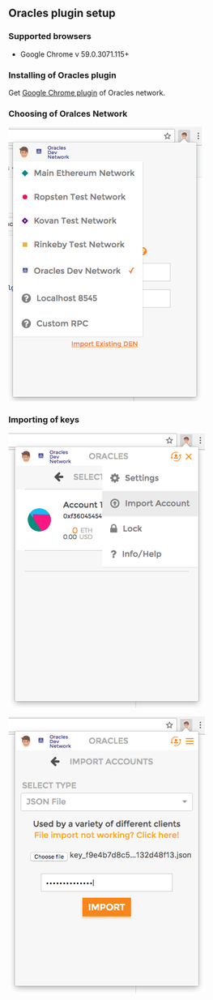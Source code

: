 ## Oracles plugin setup

### Supported browsers

* Google Chrome v 59.0.3071.115+

### Installing of Oracles plugin
Get [Google Chrome plugin](https://chrome.google.com/webstore/detail/oracles/jbdaocneiiinmjbjlgalhcelgbejmnid) of Oracles network.


### Choosing of Oralces Network
![](./docs/Choose_Oracles_network.png)

### Importing of keys
![](./docs/Key_addition_1.png)

![](./docs/Key_addition_2.png)